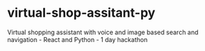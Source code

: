 # virtual-shop-assitant-py
Virtual shopping assistant with voice and image based search and navigation - React and Python - 1 day hackathon
